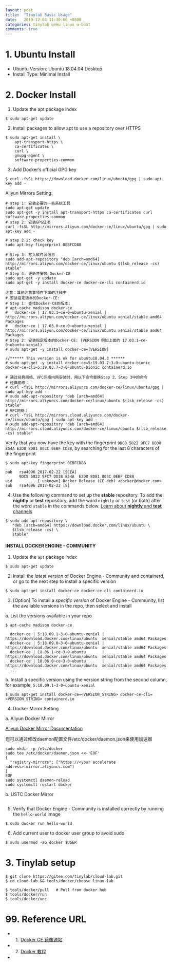 ```yaml
---
layout: post
title:  "Tinylab Basic Usage"
date:   2019-12-04 11:30:00 +0800
categories: tinylab qemu linux u-boot
comments: true
---
```


# 1. Ubuntu Install

* Ubuntu Version:  Ubuntu 18.04.04 Desktop
* Install Type: Minimal Install

# 2. Docker Install

1) Update the apt package index

```
$ sudo apt-get update
```

2)  Install packages to allow apt to use a repository over HTTPS

```
$ sudo apt-get install \
    apt-transport-https \
    ca-certificates \
    curl \
    gnupg-agent \
    software-properties-common
```

3) Add Docker’s official GPG key

```
$ curl -fsSL https://download.docker.com/linux/ubuntu/gpg | sudo apt-key add -
```



Aliyun Mirrors Setting:

```
# step 1: 安装必要的一些系统工具
sudo apt-get update
sudo apt-get -y install apt-transport-https ca-certificates curl software-properties-common
# step 2: 安装GPG证书
curl -fsSL http://mirrors.aliyun.com/docker-ce/linux/ubuntu/gpg | sudo apt-key add -

# step 2.2: check key
sudo apt-key fingerprint 0EBFCD88

# Step 3: 写入软件源信息
sudo add-apt-repository "deb [arch=amd64] http://mirrors.aliyun.com/docker-ce/linux/ubuntu $(lsb_release -cs) stable"
# Step 4: 更新并安装 Docker-CE
sudo apt-get -y update
sudo apt-get -y install docker-ce docker-ce-cli containerd.io

注意：其他注意事项在下面的注释中
# 安装指定版本的Docker-CE:
# Step 1: 查找Docker-CE的版本:
# apt-cache madison docker-ce
#   docker-ce | 17.03.1~ce-0~ubuntu-xenial | http://mirrors.aliyun.com/docker-ce/linux/ubuntu xenial/stable amd64 Packages
#   docker-ce | 17.03.0~ce-0~ubuntu-xenial | http://mirrors.aliyun.com/docker-ce/linux/ubuntu xenial/stable amd64 Packages
# Step 2: 安装指定版本的Docker-CE: (VERSION 例如上面的 17.03.1~ce-0~ubuntu-xenial)
# sudo apt-get -y install docker-ce=[VERSION]

//****** This version is ok for ubuntu18.04.3 ******
# sudo apt-get -y install docker-ce=5:19.03.7~3-0~ubuntu-bionic docker-ce-cli=5:19.03.7~3-0~ubuntu-bionic containerd.io

# 通过经典网络、VPC网络内网安装时，用以下命令替换Step 2、Step 3中的命令
# 经典网络：
# curl -fsSL http://mirrors.aliyuncs.com/docker-ce/linux/ubuntu/gpg | sudo apt-key add -
# sudo add-apt-repository "deb [arch=amd64] http://mirrors.aliyuncs.com/docker-ce/linux/ubuntu $(lsb_release -cs) stable"
# VPC网络：
# curl -fsSL http://mirrors.cloud.aliyuncs.com/docker-ce/linux/ubuntu/gpg | sudo apt-key add -
# sudo add-apt-repository "deb [arch=amd64] http://mirrors.cloud.aliyuncs.com/docker-ce/linux/ubuntu $(lsb_release -cs) stable"
```





Verify that you now have the key with the fingerprint `9DC8 5822 9FC7 DD38 854A E2D8 8D81 803C 0EBF CD88`, by searching for the last 8 characters of the fingerprint

```
$ sudo apt-key fingerprint 0EBFCD88
    
pub   rsa4096 2017-02-22 [SCEA]
      9DC8 5822 9FC7 DD38 854A  E2D8 8D81 803C 0EBF CD88
uid           [ unknown] Docker Release (CE deb) <docker@docker.com>
sub   rsa4096 2017-02-22 [S]
```

4) Use the following command to set up the **stable** repository. To add the **nightly** or **test** repository, add the word `nightly` or `test` (or both) after the word `stable` in the commands below. [Learn about **nightly** and **test** channels](https://docs.docker.com/install/)

```
$ sudo add-apt-repository \
   "deb [arch=amd64] https://download.docker.com/linux/ubuntu \
   $(lsb_release -cs) \
   stable"
```



#### INSTALL DOCKER ENGINE - COMMUNITY

1) Update the `apt` package index

```
$ sudo apt-get update
```

2) Install the *latest version* of Docker Engine - Community and containerd, or go to the next step to install a specific version

```
$ sudo apt-get install docker-ce docker-ce-cli containerd.io
```

3) [Option] To install a *specific version* of Docker Engine - Community, list the available versions in the repo, then select and install

a. List the versions available in your repo

```
$ apt-cache madison docker-ce

  docker-ce | 5:18.09.1~3-0~ubuntu-xenial | https://download.docker.com/linux/ubuntu  xenial/stable amd64 Packages
  docker-ce | 5:18.09.0~3-0~ubuntu-xenial | https://download.docker.com/linux/ubuntu  xenial/stable amd64 Packages
  docker-ce | 18.06.1~ce~3-0~ubuntu       | https://download.docker.com/linux/ubuntu  xenial/stable amd64 Packages
  docker-ce | 18.06.0~ce~3-0~ubuntu       | https://download.docker.com/linux/ubuntu  xenial/stable amd64 Packages
  ...
```

b. Install a specific version using the version string from the second column, for example, `5:18.09.1~3-0~ubuntu-xenial`

```
$ sudo apt-get install docker-ce=<VERSION_STRING> docker-ce-cli=<VERSION_STRING> containerd.io
```

4) Docker Mirror Setting

a. Aliyun Docker Mirror

[Aliyun Docker Mirror Documentation](https://help.aliyun.com/document_detail/60750.html)

您可以通过修改daemon配置文件/etc/docker/daemon.json来使用加速器

```
sudo mkdir -p /etc/docker
sudo tee /etc/docker/daemon.json <<-'EOF'
{
  "registry-mirrors": ["https://<your accelerate address>.mirror.aliyuncs.com"]
}
EOF
sudo systemctl daemon-reload
sudo systemctl restart docker
```

b. USTC Docker Mirror

```

```

5) Verify that Docker Engine - Community is installed correctly by running the `hello-world` image

```
$ sudo docker run hello-world
```



6) Add current user to docker user group to avoid sudo

```
$ sudo usermod -aG docker $USER
```

# 3. Tinylab setup

```
$ git clone https://gitee.com/tinylab/cloud-lab.git
$ cd cloud-lab && tools/docker/choose linux-lab

$ tools/docker/pull   # Pull from docker hub
$ tools/docker/run
$ tools/docker/vnc
```



# 99. Reference URL

* 1) [Docker CE 镜像源站](https://yq.aliyun.com/articles/110806?spm=5176.8351553.0.0.5b2f1991iQZMic)
* 2) [Docker 教程](https://www.runoob.com/docker/docker-tutorial.html)
* 

